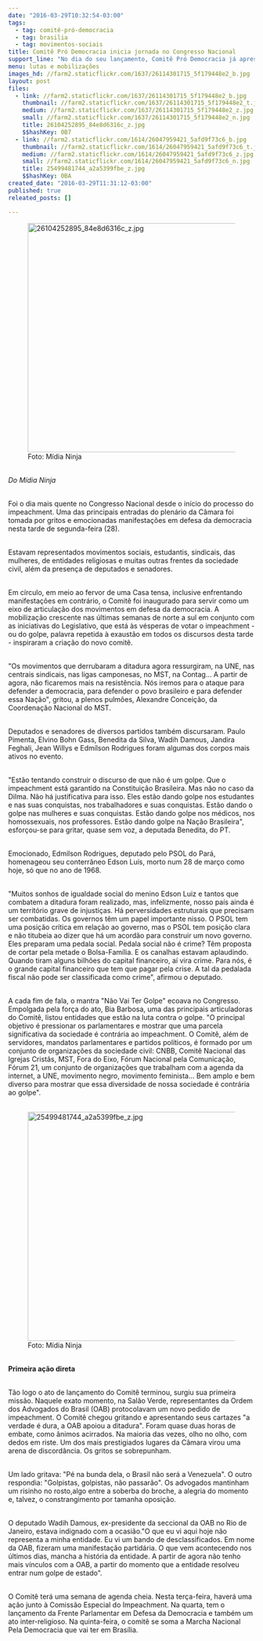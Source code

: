 ```yaml
---
date: "2016-03-29T10:32:54-03:00"
tags:
  - tag: comitê-pró-democracia
  - tag: brasilia
  - tag: movimentos-sociais
title: Comitê Pró Democracia inicia jornada no Congresso Nacional
support_line: "No dia do seu lançamento, Comitê Pró Democracia já apresenta atuação marcante contra a OAB dentro da Câmara Federal "
menu: lutas e mobilizações
images_hd: //farm2.staticflickr.com/1637/26114301715_5f179448e2_b.jpg
layout: post
files:
  - link: //farm2.staticflickr.com/1637/26114301715_5f179448e2_b.jpg
    thumbnail: //farm2.staticflickr.com/1637/26114301715_5f179448e2_t.jpg
    medium: //farm2.staticflickr.com/1637/26114301715_5f179448e2_z.jpg
    small: //farm2.staticflickr.com/1637/26114301715_5f179448e2_n.jpg
    title: 26104252895_84e8d6316c_z.jpg
    $$hashKey: 0B7
  - link: //farm2.staticflickr.com/1614/26047959421_5afd9f73c6_b.jpg
    thumbnail: //farm2.staticflickr.com/1614/26047959421_5afd9f73c6_t.jpg
    medium: //farm2.staticflickr.com/1614/26047959421_5afd9f73c6_z.jpg
    small: //farm2.staticflickr.com/1614/26047959421_5afd9f73c6_n.jpg
    title: 25499481744_a2a5399fbe_z.jpg
    $$hashKey: 0BA
created_date: "2016-03-29T11:31:12-03:00"
published: true
releated_posts: []

---
```

<figure class="image"><img alt="26104252895_84e8d6316c_z.jpg" height="467" src="//farm2.staticflickr.com/1637/26114301715_5f179448e2_b.jpg" width="700" />
<figcaption>Foto: M&iacute;dia Ninja</figcaption>
</figure>

<p><br />
<em>Do M&iacute;dia Ninja</em></p>

<p><br />
Foi o dia mais quente no Congresso Nacional desde o in&iacute;cio do processo do impeachment. Uma das principais entradas do plen&aacute;rio da C&acirc;mara foi tomada por gritos e emocionadas manifesta&ccedil;&otilde;es em defesa da democracia nesta tarde de segunda-feira (28).</p>

<p><br />
Estavam representados movimentos sociais, estudantis, sindicais, das mulheres, de entidades religiosas e muitas outras frentes da sociedade civil, al&eacute;m da presen&ccedil;a de deputados e senadores.</p>

<p><br />
Em c&iacute;rculo, em meio ao fervor de uma Casa tensa, inclusive enfrentando manifesta&ccedil;&otilde;es em contr&aacute;rio, o Comit&ecirc; foi inaugurado para servir como um eixo de articula&ccedil;&atilde;o dos movimentos em defesa da democracia. A mobiliza&ccedil;&atilde;o crescente nas &uacute;ltimas semanas de norte a sul em conjunto com as iniciativas do Legislativo, que est&aacute; &agrave;s v&eacute;speras de votar o impeachment - ou do golpe, palavra repetida &agrave; exaust&atilde;o em todos os discursos desta tarde - inspiraram a cria&ccedil;&atilde;o do novo comit&ecirc;.</p>

<p><br />
&quot;Os movimentos que derrubaram a ditadura agora ressurgiram, na UNE, nas centrais sindicais, nas ligas camponesas, no MST, na Contag... A partir de agora, n&atilde;o ficaremos mais na resist&ecirc;ncia. N&oacute;s iremos para o ataque para defender a democracia, para defender o povo brasileiro e para defender essa Na&ccedil;&atilde;o&quot;, gritou, a plenos pulm&otilde;es, Alexandre Concei&ccedil;&atilde;o, da Coordena&ccedil;&atilde;o Nacional do MST.</p>

<p><br />
Deputados e senadores de diversos partidos tamb&eacute;m discursaram. Paulo Pimenta, Elvino Bohn Gass, Benedita da Silva, Wadih Damous, Jandira Feghali, Jean Willys e Edm&iacute;lson Rodrigues foram algumas dos corpos mais ativos no evento.</p>

<p><br />
&quot;Est&atilde;o tentando construir o discurso de que n&atilde;o &eacute; um golpe. Que o impeachment est&aacute; garantido na Constitui&ccedil;&atilde;o Brasileira. Mas n&atilde;o no caso da Dilma. N&atilde;o h&aacute; justificativa para isso. Eles est&atilde;o dando golpe nos estudantes e nas suas conquistas, nos trabalhadores e suas conquistas. Est&atilde;o dando o golpe nas mulheres e suas conquistas. Est&atilde;o dando golpe nos m&eacute;dicos, nos homossexuais, nos professores. Est&atilde;o dando golpe na Na&ccedil;&atilde;o Brasileira&quot;, esfor&ccedil;ou-se para gritar, quase sem voz, a deputada Benedita, do PT.</p>

<p><br />
Emocionado, Edmilson Rodrigues, deputado pelo PSOL do Par&aacute;, homenageou seu conterr&acirc;neo Edson Lu&iacute;s, morto num 28 de mar&ccedil;o como hoje, s&oacute; que no ano de 1968.</p>

<p><br />
&quot;Muitos sonhos de igualdade social do menino Edson Luiz e tantos que combatem a ditadura foram realizado, mas, infelizmente, nosso pa&iacute;s ainda &eacute; um territ&oacute;rio grave de injusti&ccedil;as. H&aacute; perversidades estruturais que precisam ser combatidas. Os governos t&ecirc;m um papel importante nisso. O PSOL tem uma posi&ccedil;&atilde;o cr&iacute;tica em rela&ccedil;&atilde;o ao governo, mas o PSOL tem posi&ccedil;&atilde;o clara e n&atilde;o titubeia ao dizer que h&aacute; um acord&atilde;o para construir um novo governo. Eles preparam uma pedala social. Pedala social n&atilde;o &eacute; crime? T&ecirc;m proposta de cortar pela metade o Bolsa-Fam&iacute;lia. E os canalhas estavam aplaudindo. Quando tiram alguns bilh&otilde;es do capital financeiro, a&iacute; vira crime. Para n&oacute;s, &eacute; o grande capital financeiro que tem que pagar pela crise. A tal da pedalada fiscal n&atilde;o pode ser classificada como crime&quot;, afirmou o deputado.</p>

<p><br />
A cada fim de fala, o mantra &quot;N&atilde;o Vai Ter Golpe&quot; ecoava no Congresso. Empolgada pela for&ccedil;a do ato, Bia Barbosa, uma das principais articuladoras do Comit&ecirc;, listou entidades que est&atilde;o na luta contra o golpe. &quot;O principal objetivo &eacute; pressionar os parlamentares e mostrar que uma parcela significativa da sociedade &eacute; contr&aacute;ria ao impeachment. O Comit&ecirc;, al&eacute;m de servidores, mandatos parlamentares e partidos pol&iacute;ticos, &eacute; formado por um conjunto de organiza&ccedil;&otilde;es da sociedade civil: CNBB, Comit&ecirc; Nacional das Igrejas Crist&atilde;s, MST, Fora do Eixo, F&oacute;rum Nacional pela Comunica&ccedil;&atilde;o, F&oacute;rum 21, um conjunto de organiza&ccedil;&otilde;es que trabalham com a agenda da internet, a UNE, movimento negro, movimento feminista... Bem amplo e bem diverso para mostrar que essa diversidade de nossa sociedade &eacute; contr&aacute;ria ao golpe&quot;.<br />
&nbsp;</p>

<figure class="image"><img alt="25499481744_a2a5399fbe_z.jpg" height="467" src="//farm2.staticflickr.com/1614/26047959421_5afd9f73c6_b.jpg" width="700" />
<figcaption>Foto: M&iacute;dia Ninja</figcaption>
</figure>

<p><br />
<strong>Primeira a&ccedil;&atilde;o direta</strong></p>

<p><br />
T&atilde;o logo o ato de lan&ccedil;amento do Comit&ecirc; terminou, surgiu sua primeira miss&atilde;o. Naquele exato momento, na Sal&atilde;o Verde, representantes da Ordem dos Advogados do Brasil (OAB) protocolavam um novo pedido de impeachment. O Comit&ecirc; chegou gritando e apresentando seus cartazes &quot;a verdade &eacute; dura, a OAB apoiou a ditadura&quot;. Foram quase duas horas de embate, como &acirc;nimos acirrados. Na maioria das vezes, olho no olho, com dedos em riste. Um dos mais prestigiados lugares da C&acirc;mara virou uma arena de discord&acirc;ncia. Os gritos se sobrepunham.</p>

<p><br />
Um lado gritava: &quot;P&eacute; na bunda dela, o Brasil n&atilde;o ser&aacute; a Venezuela&quot;. O outro respondia: &quot;Golpistas, golpistas, n&atilde;o passar&atilde;o&quot;. Os advogados mantinham um risinho no rosto,algo entre a soberba do broche, a alegria do momento e, talvez, o constrangimento por tamanha oposi&ccedil;&atilde;o.</p>

<p><br />
O deputado Wadih Damous, ex-presidente da seccional da OAB no Rio de Janeiro, estava indignado com a ocasi&atilde;o.&quot;O que eu vi aqui hoje n&atilde;o representa a minha entidade. Eu vi um bando de desclassificados. Em nome da OAB, fizeram uma manifesta&ccedil;&atilde;o partid&aacute;ria. O que vem acontecendo nos &uacute;ltimos dias, mancha a hist&oacute;ria da entidade. A partir de agora n&atilde;o tenho mais v&iacute;nculos com a OAB, a partir do momento que a entidade resolveu entrar num golpe de estado&quot;.</p>

<p><br />
O Comit&ecirc; ter&aacute; uma semana de agenda cheia. Nesta ter&ccedil;a-feira, haver&aacute; uma a&ccedil;&atilde;o junto &agrave; Comiss&atilde;o Especial do Impeachment. Na quarta, tem o lan&ccedil;amento da Frente Parlamentar em Defesa da Democracia e tamb&eacute;m um ato inter-religioso. Na quinta-feira, o comit&ecirc; se soma a Marcha Nacional Pela Democracia que vai ter em Bras&iacute;lia.</p>
